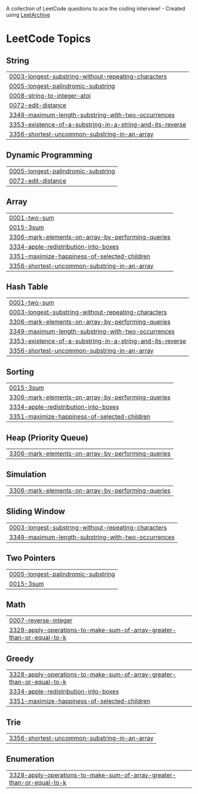 A collection of LeetCode questions to ace the coding interview! - Created using [LeetArchive](https://github.com/anujlunawat/LeetArchive)


<!---LeetCode Topics Start-->
# LeetCode Topics
## String
|  |
| ------- |
| [0003-longest-substring-without-repeating-characters](https://github.com/kanetran29/leetcode/tree/main/LeetCode/0003-longest-substring-without-repeating-characters) |
| [0005-longest-palindromic-substring](https://github.com/kanetran29/leetcode/tree/main/LeetCode/0005-longest-palindromic-substring) |
| [0008-string-to-integer-atoi](https://github.com/kanetran29/leetcode/tree/main/LeetCode/0008-string-to-integer-atoi) |
| [0072-edit-distance](https://github.com/kanetran29/leetcode/tree/main/LeetCode/0072-edit-distance) |
| [3349-maximum-length-substring-with-two-occurrences](https://github.com/kanetran29/leetcode/tree/main/LeetCode/3349-maximum-length-substring-with-two-occurrences) |
| [3353-existence-of-a-substring-in-a-string-and-its-reverse](https://github.com/kanetran29/leetcode/tree/main/LeetCode/3353-existence-of-a-substring-in-a-string-and-its-reverse) |
| [3356-shortest-uncommon-substring-in-an-array](https://github.com/kanetran29/leetcode/tree/main/LeetCode/3356-shortest-uncommon-substring-in-an-array) |
## Dynamic Programming
|  |
| ------- |
| [0005-longest-palindromic-substring](https://github.com/kanetran29/leetcode/tree/main/LeetCode/0005-longest-palindromic-substring) |
| [0072-edit-distance](https://github.com/kanetran29/leetcode/tree/main/LeetCode/0072-edit-distance) |
## Array
|  |
| ------- |
| [0001-two-sum](https://github.com/kanetran29/leetcode/tree/main/LeetCode/0001-two-sum) |
| [0015-3sum](https://github.com/kanetran29/leetcode/tree/main/LeetCode/0015-3sum) |
| [3306-mark-elements-on-array-by-performing-queries](https://github.com/kanetran29/leetcode/tree/main/LeetCode/3306-mark-elements-on-array-by-performing-queries) |
| [3334-apple-redistribution-into-boxes](https://github.com/kanetran29/leetcode/tree/main/LeetCode/3334-apple-redistribution-into-boxes) |
| [3351-maximize-happiness-of-selected-children](https://github.com/kanetran29/leetcode/tree/main/LeetCode/3351-maximize-happiness-of-selected-children) |
| [3356-shortest-uncommon-substring-in-an-array](https://github.com/kanetran29/leetcode/tree/main/LeetCode/3356-shortest-uncommon-substring-in-an-array) |
## Hash Table
|  |
| ------- |
| [0001-two-sum](https://github.com/kanetran29/leetcode/tree/main/LeetCode/0001-two-sum) |
| [0003-longest-substring-without-repeating-characters](https://github.com/kanetran29/leetcode/tree/main/LeetCode/0003-longest-substring-without-repeating-characters) |
| [3306-mark-elements-on-array-by-performing-queries](https://github.com/kanetran29/leetcode/tree/main/LeetCode/3306-mark-elements-on-array-by-performing-queries) |
| [3349-maximum-length-substring-with-two-occurrences](https://github.com/kanetran29/leetcode/tree/main/LeetCode/3349-maximum-length-substring-with-two-occurrences) |
| [3353-existence-of-a-substring-in-a-string-and-its-reverse](https://github.com/kanetran29/leetcode/tree/main/LeetCode/3353-existence-of-a-substring-in-a-string-and-its-reverse) |
| [3356-shortest-uncommon-substring-in-an-array](https://github.com/kanetran29/leetcode/tree/main/LeetCode/3356-shortest-uncommon-substring-in-an-array) |
## Sorting
|  |
| ------- |
| [0015-3sum](https://github.com/kanetran29/leetcode/tree/main/LeetCode/0015-3sum) |
| [3306-mark-elements-on-array-by-performing-queries](https://github.com/kanetran29/leetcode/tree/main/LeetCode/3306-mark-elements-on-array-by-performing-queries) |
| [3334-apple-redistribution-into-boxes](https://github.com/kanetran29/leetcode/tree/main/LeetCode/3334-apple-redistribution-into-boxes) |
| [3351-maximize-happiness-of-selected-children](https://github.com/kanetran29/leetcode/tree/main/LeetCode/3351-maximize-happiness-of-selected-children) |
## Heap (Priority Queue)
|  |
| ------- |
| [3306-mark-elements-on-array-by-performing-queries](https://github.com/kanetran29/leetcode/tree/main/LeetCode/3306-mark-elements-on-array-by-performing-queries) |
## Simulation
|  |
| ------- |
| [3306-mark-elements-on-array-by-performing-queries](https://github.com/kanetran29/leetcode/tree/main/LeetCode/3306-mark-elements-on-array-by-performing-queries) |
## Sliding Window
|  |
| ------- |
| [0003-longest-substring-without-repeating-characters](https://github.com/kanetran29/leetcode/tree/main/LeetCode/0003-longest-substring-without-repeating-characters) |
| [3349-maximum-length-substring-with-two-occurrences](https://github.com/kanetran29/leetcode/tree/main/LeetCode/3349-maximum-length-substring-with-two-occurrences) |
## Two Pointers
|  |
| ------- |
| [0005-longest-palindromic-substring](https://github.com/kanetran29/leetcode/tree/main/LeetCode/0005-longest-palindromic-substring) |
| [0015-3sum](https://github.com/kanetran29/leetcode/tree/main/LeetCode/0015-3sum) |
## Math
|  |
| ------- |
| [0007-reverse-integer](https://github.com/kanetran29/leetcode/tree/main/LeetCode/0007-reverse-integer) |
| [3328-apply-operations-to-make-sum-of-array-greater-than-or-equal-to-k](https://github.com/kanetran29/leetcode/tree/main/LeetCode/3328-apply-operations-to-make-sum-of-array-greater-than-or-equal-to-k) |
## Greedy
|  |
| ------- |
| [3328-apply-operations-to-make-sum-of-array-greater-than-or-equal-to-k](https://github.com/kanetran29/leetcode/tree/main/LeetCode/3328-apply-operations-to-make-sum-of-array-greater-than-or-equal-to-k) |
| [3334-apple-redistribution-into-boxes](https://github.com/kanetran29/leetcode/tree/main/LeetCode/3334-apple-redistribution-into-boxes) |
| [3351-maximize-happiness-of-selected-children](https://github.com/kanetran29/leetcode/tree/main/LeetCode/3351-maximize-happiness-of-selected-children) |
## Trie
|  |
| ------- |
| [3356-shortest-uncommon-substring-in-an-array](https://github.com/kanetran29/leetcode/tree/main/LeetCode/3356-shortest-uncommon-substring-in-an-array) |
## Enumeration
|  |
| ------- |
| [3328-apply-operations-to-make-sum-of-array-greater-than-or-equal-to-k](https://github.com/kanetran29/leetcode/tree/main/LeetCode/3328-apply-operations-to-make-sum-of-array-greater-than-or-equal-to-k) |
<!---LeetCode Topics End-->